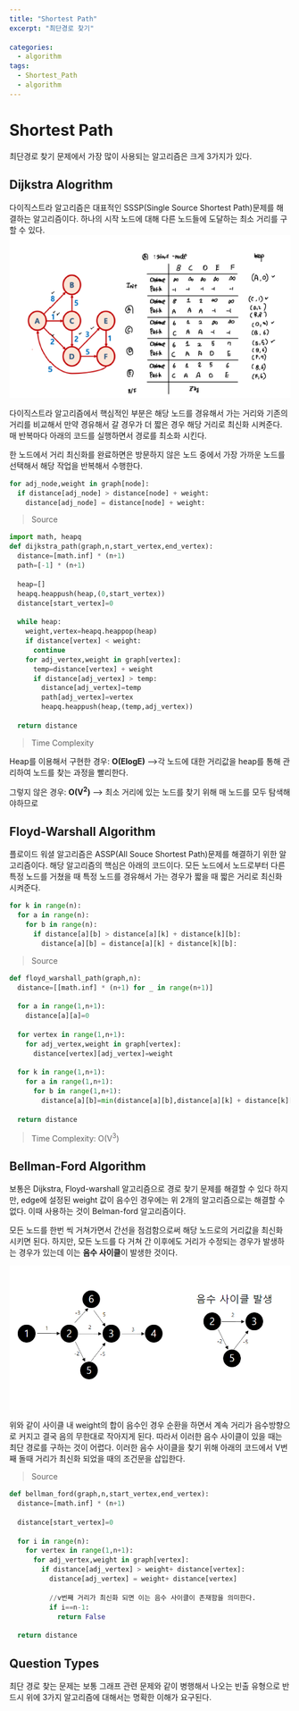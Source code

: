 ```yaml
---
title: "Shortest Path"
excerpt: "최단경로 찾기"

categories:
  - algorithm
tags:
  - Shortest_Path
  - algorithm
---
```


# Shortest Path
최단경로 찾기 문제에서 가장 많이 사용되는 알고리즘은 크게 3가지가 있다.
## Dijkstra Alogrithm
다이직스트라 알고리즘은 대표적인 SSSP(Single Source Shortest Path)문제를 해결하는 알고리즘이다. 하나의 시작 노드에 대해 다른 노드들에 도달하는 최소 거리를 구할 수 있다.
![Dijkstra](/assets/images/algorithm/dijkstra.png)

다이직스트라 알고리즘에서 핵심적인 부분은 해당 노드를 경유해서 가는 거리와 기존의 거리를 비교해서 만약 경유해서 갈 경우가 더 짧은 경우 해당 거리로 최신화 시켜준다. 매 반복마다 아래의 코드를 실행하면서 경로를 최소화 시킨다.

한 노드에서 거리 최신화를 완료하면은 방문하지 않은 노드 중에서 가장 가까운 노드를 선택해서 해당 작업을 반복해서 수행한다.

```python
for adj_node,weight in graph[node]:
  if distance[adj_node] > distance[node] + weight:
    distance[adj_node] = distance[node] + weight:
```
>Source

```python
import math, heapq
def dijkstra_path(graph,n,start_vertex,end_vertex):
  distance=[math.inf] * (n+1)
  path=[-1] * (n+1)

  heap=[]
  heapq.heappush(heap,(0,start_vertex))
  distance[start_vertex]=0

  while heap:
    weight,vertex=heapq.heappop(heap)
    if distance[vertex] < weight:
      continue
    for adj_vertex,weight in graph[vertex]:
      temp=distance[vertex] + weight
      if distance[adj_vertex] > temp:
        distance[adj_vertex]=temp
        path[adj_vertex]=vertex
        heapq.heappush(heap,(temp,adj_vertex))

  return distance
```
>Time Complexity

Heap를 이용해서 구현한 경우: **O(ElogE)** -->각 노드에 대한 거리값을 heap를 통해 관리하여 노드를 찾는 과정을 빨리한다.

그렇지 않은 경우: **O(V<sup>2</sup>)** --> 최소 거리에 있는 노드를 찾기 위해 매 노드를 모두 탐색해야하므로

## Floyd-Warshall Algorithm
플로이드 워셜 알고리즘은 ASSP(All Souce Shortest Path)문제를 해결하기 위한 알고리즘이다. 해당 알고리즘의 핵심은 아래의 코드이다. 모든 노드에서 노드로부터 다른 특정 노드를 거쳤을 때 특정 노드를 경유해서 가는 경우가 짧을 때 짧은 거리로 최신화 시켜준다.

```python
for k in range(n):
  for a in range(n):
    for b in range(n):
      if distance[a][b] > distance[a][k] + distance[k][b]:
        distance[a][b] = distance[a][k] + distance[k][b]:
```
>Source

```python
def floyd_warshall_path(graph,n):
  distance=[[math.inf] * (n+1) for _ in range(n+1)]

  for a in range(1,n+1):
    distance[a][a]=0

  for vertex in range(1,n+1):
    for adj_vertex,weight in graph[vertex]:
      distance[vertex][adj_vertex]=weight
        
  for k in range(1,n+1):
    for a in range(1,n+1):
      for b in range(1,n+1):
        distance[a][b]=min(distance[a][b],distance[a][k] + distance[k][b])
  
  return distance
```
>Time Complexity: O(V<sup>3</sup>)

## Bellman-Ford Algorithm
보통은 Dijkstra, Floyd-warshall 알고리즘으로 경로 찾기 문제를 해결할 수 있다 하지만, edge에 설정된 weight 값이 음수인 경우에는 위 2개의 알고리즘으로는 해결할 수 없다. 이때 사용하는 것이 Belman-ford 알고리즘이다.

모든 노드를 한번 씩 거쳐가면서 간선을 점검함으로써 해당 노드로의 거리값을 최신화 시키면 된다.
하지만, 모든 노드를 다 거쳐 간 이후에도 거리가 수정되는 경우가 발생하는 경우가 있는데 이는 **음수 사이클**이 발생한 것이다.

![negative_cyle](/assets/images/algorithm/negative_cycle.png)

위와 같이 사이클 내 weight의 합이 음수인 경우 순환을 하면서 계속 거리가 음수방향으로 커지고 결국 음의 무한대로 작아지게 된다. 따라서 이러한 음수 사이클이 있을 때는 최단 경로를 구하는 것이 어렵다. 
이러한 음수 사이클을 찾기 위해 아래의 코드에서 V번째 돌때 거리가 최신화 되었을 때의 조건문을 삽입한다.
>Source

```python
def bellman_ford(graph,n,start_vertex,end_vertex):
  distance=[math.inf] * (n+1)

  distance[start_vertex]=0
  
  for i in range(n):
    for vertex in range(1,n+1):
      for adj_vertex,weight in graph[vertex]:
        if distance[adj_vertex] > weight+ distance[vertex]:
          distance[adj_vertex] = weight+ distance[vertex]
          
          //v번째 거리가 최신화 되면 이는 음수 사이클이 존재함을 의미한다.
          if i==n-1:
            return False

  return distance
```

## Question Types
최단 경로 찾는 문제는 보통 그래프 관련 문제와 같이 병행해서 나오는 빈출 유형으로 반드시 위에 3가지 알고리즘에 대해서는 명확한 이해가 요구된다.